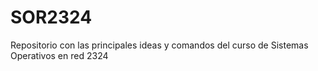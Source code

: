 # SOR2324
Repositorio con las principales ideas y comandos del curso de Sistemas Operativos en red 2324
